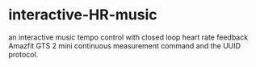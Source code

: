 # interactive-HR-music
an interactive music tempo control with closed loop heart rate feedback
Amazfit GTS 2 mini continuous measurement command and the UUID protocol.
